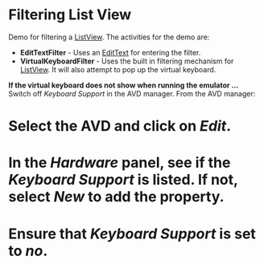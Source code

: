 Filtering List View
===================
Demo for filtering a [ListView](http://developer.android.com/reference/android/widget/ListView.html). The activities for the demo are:

* __EditTextFilter__ - Uses an [EditText](http://developer.android.com/reference/android/widget/EditText.html) for entering the filter.
* __VirtualKeyboardFilter__ - Uses the built in filtering mechanism for [ListView](http://developer.android.com/reference/android/widget/ListView.html). It will also attempt to pop up the virtual keyboard.

__If the virtual keyboard does not show when running the emulator ...__
Switch off _Keyboard Support_ in the AVD manager. From the AVD manager:
# Select the AVD and click on _Edit_.
# In the _Hardware_ panel, see if the _Keyboard Support_ is listed. If not, select _New_ to add the property.
# Ensure that _Keyboard Support_ is set to _no_.  